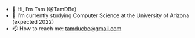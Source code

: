 - 👋 Hi, I’m Tam (@TamDBe)
- 🌱 I’m currently studying Computer Science at the University of Arizona (expected 2022)
- 📫 How to reach me: tamducbe@gmail.com

<!---
TamDBe/TamDBe is a ✨ special ✨ repository because its `README.md` (this file) appears on your GitHub profile.
You can click the Preview link to take a look at your changes.
--->
